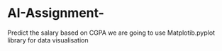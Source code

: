 # AI-Assignment-
Predict the salary based on CGPA
we are going to use Matplotib.pyplot library for data visualisation 
